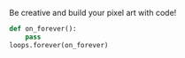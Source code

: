 Be creative and build your pixel art with code!


```python
def on_forever():
    pass
loops.forever(on_forever)
```
